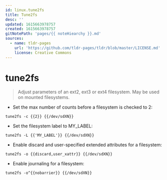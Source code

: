 ```yaml
---
id: linux.tune2fs
title: Tune2fs
desc: ''
updated: 1615663978757
created: 1615663978757
gitNotePath: 'pages/{{ noteHiearchy }}.md'
sources:
  - name: tldr-pages
    url: 'https://github.com/tldr-pages/tldr/blob/master/LICENSE.md'
    license: Creative Commons
---
```

# tune2fs

> Adjust parameters of an ext2, ext3 or ext4 filesystem.
> May be used on mounted filesystems.

- Set the max number of counts before a filesystem is checked to 2:

`tune2fs -c {{2}} {{/dev/sdXN}}`

- Set the filesystem label to MY_LABEL:

`tune2fs -L {{'MY_LABEL'}} {{/dev/sdXN}}`

- Enable discard and user-specified extended attributes for a filesystem:

`tune2fs -o {{discard,user_xattr}} {{/dev/sdXN}}`

- Enable journaling for a filesystem:

`tune2fs -o^{{nobarrier}} {{/dev/sdXN}}`

